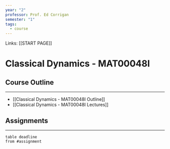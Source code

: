 ```yaml
---
year: "2"
professor: Prof. Ed Corrigan
semester: "1"
tags:
  - course
---
```

Links: [[START PAGE]]
#  Classical Dynamics - MAT00048I
## Course Outline
---

- [[Classical Dynamics - MAT00048I Outline]]
- [[Classical Dynamics - MAT00048I Lectures]]

## Assignments 
---
```dataview
table deadline
from #assignment
```
 

